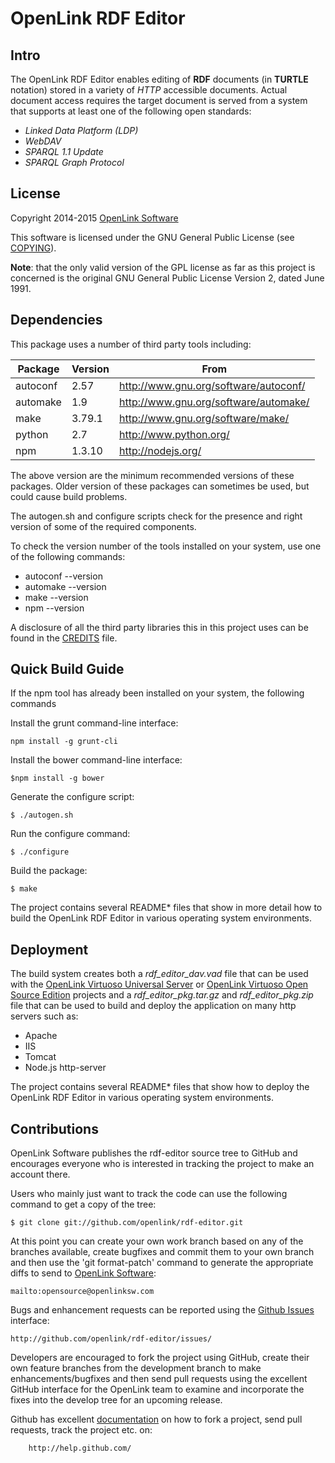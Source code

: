 # OpenLink RDF Editor



## Intro
The OpenLink RDF Editor enables editing of **RDF** documents (in **TURTLE** notation) stored in a
variety of *HTTP* accessible documents.  Actual document access requires the target document is
served from a system that supports at least one of the following open standards:

  - *Linked Data Platform (LDP)*
  - *WebDAV*
  - *SPARQL 1.1 Update*
  - *SPARQL Graph Protocol*



## License
Copyright 2014-2015 [OpenLink Software](mailto:opensource@openlinksw.com)

This software is licensed under the GNU General Public License (see
[COPYING](http://github.com/openlink/rdf-editor/blob/develop/COPYING)).

**Note**: that the only valid version of the GPL license as far as this project is concerned is the
original GNU General Public License Version 2, dated June 1991.



## Dependencies

This package uses a number of third party tools including:

Package  | Version | From
-------- | ------- | -------------------------------------
autoconf | 2.57    | http://www.gnu.org/software/autoconf/
automake | 1.9     | http://www.gnu.org/software/automake/
make     | 3.79.1  | http://www.gnu.org/software/make/
python   | 2.7     | http://www.python.org/
npm      | 1.3.10  | http://nodejs.org/

The above version are the minimum recommended versions of these packages. Older version of these
packages can sometimes be used, but could cause build problems.

The autogen.sh and configure scripts check for the presence and right version of some of the
required components.

To check the version number of the tools installed on your system, use one of the following commands:

  * autoconf --version
  * automake --version
  * make --version
  * npm --version

A disclosure of all the third party libraries this in this project uses can be found in the
[CREDITS](http://github.com/openlink/rdf-editor/blob/develop/CREDITS) file.



## Quick Build Guide

If the npm tool has already been installed on your system, the following commands

Install the grunt command-line interface:
```
npm install -g grunt-cli
```

Install the bower command-line interface:
```
$npm install -g bower
```

Generate the configure script:
```
$ ./autogen.sh
```

Run the configure command:
```
$ ./configure
```

Build the package:
```
$ make
```

The project contains several README* files that show in more detail how to build the OpenLink RDF
Editor in various operating system environments.



## Deployment

The build system creates both a *rdf_editor_dav.vad* file that can be used with the
[OpenLink Virtuoso Universal Server](http://virtuoso.openlinksw.com) or
[OpenLink Virtuoso Open Source Edition](http://github.com/openlink/virtuoso-opensource)
projects and a *rdf_editor_pkg.tar.gz* and *rdf_editor_pkg.zip* file that can be used to build and
deploy the application on many http servers such as:

  - Apache
  - IIS
  - Tomcat
  - Node.js http-server

The project contains several README* files that show how to deploy the OpenLink RDF Editor in
various operating system environments.


## Contributions

OpenLink Software publishes the rdf-editor source tree to GitHub and encourages everyone who is
interested in tracking the project to make an account there.

Users who mainly just want to track the code can use the following command to get a copy of the
tree:
```
$ git clone git://github.com/openlink/rdf-editor.git
```

At this point you can create your own work branch based on any of the branches available, create
bugfixes and commit them to your own branch and then use the 'git format-patch' command to generate
the appropriate diffs to send to [OpenLink Software](mailto:opensource@openlinksw.com):
```
mailto:opensource@openlinksw.com
```

Bugs and enhancement requests can be reported using the
[Github Issues](http://github.com/openlink/rdf-editor/issues/) interface:
```
http://github.com/openlink/rdf-editor/issues/
```

Developers are encouraged to fork the project using GitHub, create
their own feature branches from the development branch to make
enhancements/bugfixes and then send pull requests using the excellent
GitHub interface for the OpenLink team to examine and incorporate
the fixes into the develop tree for an upcoming release.

Github has excellent [documentation](http://help.github.com/) on how to fork a project, send pull
requests, track the project etc. on:
```
    http://help.github.com/
```

